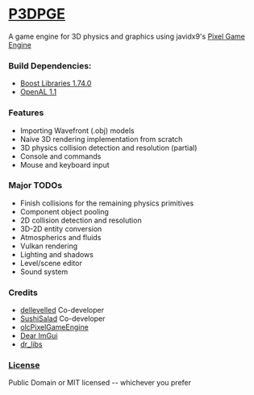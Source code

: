 [P3DPGE](https://github.com/SushiSalad/P3DPGE)
===
A game engine for 3D physics and graphics using javidx9's [Pixel Game Engine](https://github.com/OneLoneCoder/olcPixelGameEngine)

### Build Dependencies:
* [Boost Libraries 1.74.0](https://www.boost.org/users/history/version_1_74_0.html)
* [OpenAL 1.1](https://www.openal.org/downloads/)

### Features
* Importing Wavefront (.obj) models
* Naive 3D rendering implementation from scratch
* 3D physics collision detection and resolution (partial)
* Console and commands
* Mouse and keyboard input
<!--
### Exporting a Model From Blender and Loading it Into The Engine
1. In the export menu for Blender choose Wavefront (.obj).
2. Then on the right side open the Geometry tab and make sure that everything is unchecked except for "Triangulate Faces"
3. Export it and place it into the objects folder 
4. In the code, create a new object of type Complex in this fashion: `Complex("name_of_obj_file.obj", id, position)`
-->
### Major TODOs
* Finish collisions for the remaining physics primitives
* Component object pooling
* 2D collision detection and resolution
* 3D-2D entity conversion
* Atmospherics and fluids
* Vulkan rendering
* Lighting and shadows
* Level/scene editor
* Sound system

### Credits
* [dellevelled](https://github.com/DelleVelleD) Co-developer
* [SushiSalad](https://github.com/SushiSalad) Co-developer
* [olcPixelGameEngine](https://github.com/OneLoneCoder/olcPixelGameEngine)
* [Dear ImGui](https://github.com/ocornut/imgui)
* [dr_libs](https://github.com/mackron/dr_libs)

### [License](LICENSE.txt)
Public Domain or MIT licensed -- whichever you prefer
